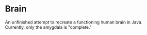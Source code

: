 # Brain
An unfinished attempt to recreate a functioning human brain in Java.  Currently, only the amygdala is "complete."
